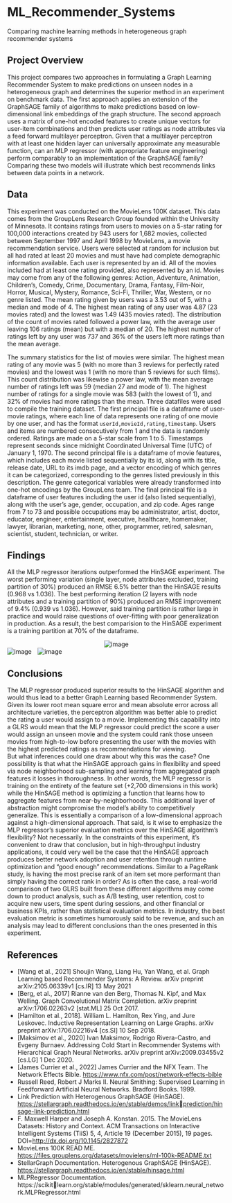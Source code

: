 # ML_Recommender_Systems
Comparing machine learning methods in heterogeneous graph recommender systems

## Project Overview

This project compares two approaches in formulating a Graph Learning Recommender System to make predictions on unseen nodes in a heterogeneous graph and determines the superior method in an experiment on benchmark data. The first approach applies an extension of the GraphSAGE family of algorithms to make predictions based on low-dimensional link embeddings of the graph structure. The second approach uses a matrix of one-hot encoded features to create unique vectors for user-item combinations and then predicts user ratings as node attributes via a feed forward multilayer perceptron. Given that a multilayer perceptron with at least one hidden layer can universally approximate any measurable function, can an MLP regressor (with appropriate feature engineering) perform comparably to an implementation of the GraphSAGE family? Comparing these two models will illustrate which best recommends links between data points in a network.

## Data

This experiment was conducted on the MovieLens 100K dataset. This data comes from the GroupLens Research Group founded within the University of Minnesota. It contains ratings from users to movies on a 5-star rating for 100,000 interactions created by 943 users for 1,682 movies, collected between September 1997 and April 1998 by MovieLens, a movie recommendation service. Users were selected at random for inclusion but all had rated at least 20 movies and must have had complete demographic information available. Each user is represented by an id. All of the movies included had at least one rating provided, also represented by an id. Movies may come from any of the following genres: Action, Adventure, Animation, Children’s, Comedy, Crime, Documentary, Drama, Fantasy, Film-Noir, Horror, Musical, Mystery, Romance, Sci-Fi, Thriller, War, Western, or no genre listed. The mean rating given by users was a 3.53 out of 5, with a median and mode of 4. The highest mean rating of any user was 4.87 (23 movies rated) and the lowest was 1.49 (435 movies rated). The distribution of the count of movies rated followed a power law, with the average user leaving 106 ratings (mean) but with a median of 20. The highest number of ratings left by any user was 737 and 36% of the users left more ratings than the mean average. <br>

The summary statistics for the list of movies were similar. The highest mean rating of any movie was 5 (with no more than 3 reviews for perfectly rated movies) and the lowest was 1 (with no more than 5 reviews for such films). This count distribution was likewise a power law, with the mean average number of ratings left was 59 (median 27 and mode of 1). The highest number of ratings for a single movie was 583 (with the lowest of 1), and 32% of movies had more ratings than the mean. Three datafiles were used to compile the training dataset. The first principal file is a dataframe of user-movie ratings, where each line of data represents one rating of one movie by one user, and has the format `userId,movieId,rating,timestamp`. Users and items are numbered consecutively from 1 and the data is randomly ordered. Ratings are made on a 5-star scale from 1 to 5. Timestamps represent seconds since midnight Coordinated Universal Time (UTC) of January 1, 1970. The second principal file is a dataframe of movie features, which includes each movie listed sequentially by its id, along with its title, release date, URL to its imdb page, and a vector encoding of which genres it can be categorized, corresponding to the genres listed previously in this description. The genre categorical variables were already transformed 
into one-hot encodings by the GroupLens team. The final principal file is a dataframe of user features including the user id (also listed sequentially), along with the user’s age, gender, occupation, and zip code. Ages range from 7 to 73 and possible occupations may be administrator, artist, doctor, educator, engineer, entertainment, executive, healthcare, homemaker, lawyer, librarian, marketing, none, other, programmer, retired, salesman, scientist, student, technician, or writer.

## Findings

All the MLP regressor iterations outperformed the HinSAGE experiment. The worst performing variation (single layer, node attributes excluded, training partition of 30%) produced an RMSE 6.5% better than the HinSAGE results (0.968 vs 1.036). The best performing iteration (2 layers with node attributes and a training partition of 90%) produced an RMSE improvement of 9.4% (0.939 vs 1.036). However, said training partition is rather large in practice and would raise questions of over-fitting with poor generalization in production. As a result, the best comparision to the HinSAGE experiment is a training partition at 70% of the dataframe.

<div align="center">
    <img src="https://github.com/adamkicklighter/ML_Recommender_Systems/assets/97848631/2dbd4653-71e4-4299-9eaa-ef53678b1b26" alt="image">
</div>

<div>
    <img src="https://github.com/adamkicklighter/ML_Recommender_Systems/assets/97848631/5ebf4251-37b5-4598-859c-e82d7a7fc99f" alt="image" style="display: inline-block; margin-right: 10px;">
    <img src="https://github.com/adamkicklighter/ML_Recommender_Systems/assets/97848631/82fa4592-f69e-4a9e-9d64-0cacb6e3644a" alt="image" style="display: inline-block;">
</div>


## Conclusions

The MLP regressor produced superior results to the HinSAGE algorithm and would thus lead to a better Graph Learning based Recommender System. Given its lower root mean square error and mean absolute error across all architecture varieties, the perceptron algorithm was better able to predict the rating a user would assign to a movie. Implementing this capability into a GLRS would mean that the MLP regressor could predict the score a user would assign an unseen movie and the system could rank those unseen movies from high-to-low before presenting the user with the movies with the highest predicted ratings as recommendations for viewing.
<br>
But what inferences could one draw about why this was the case? One possibility is that what the HinSAGE approach gains in flexibility and speed via node neighborhood sub-sampling and learning from aggregated graph features it losses in thoroughness. In other words, the MLP regressor is training on the entirety of the feature set (+2,700 dimensions in this work) while the HinSAGE method is optimizing a function that learns how to aggregate features from near-by-neighborhoods. This additional layer of abstraction might compromise the model’s ability to competitively generalize. This is essentially a comparison of a low-dimensional approach against a high-dimensional approach. That said, is it wise to emphasize the MLP regressor’s superior evaluation metrics over the HinSAGE algorithm’s flexibility? Not necessarily. In the constraints of this experiment, it’s convenient to draw that conclusion, but in high-throughput industry applications, it could very well be the case that the HinSAGE approach produces better network adoption and user retention through runtime optimization and “good enough” recommendations. Similar to a PageRank study, is having the most precise rank of an item set more performant than simply having the correct rank in order? As is often the case, a real-world comparison of two GLRS built from these different algorithms may come down to product analysis, such as A/B testing, user retention, cost to acquire new users, time spent during sessions, and other financial or business KPIs, rather than statistical evaluation metrics. In industry, the best evaluation metric is sometimes humorously said to be revenue, and such an analysis may lead to different conclusions than the ones presented in this experiment.

## References

- [Wang et al., 2021] Shoujin Wang, Liang Hu, Yan Wang, et al. Graph Learning based Recommender Systems: A 
Review. arXiv preprint arXiv:2105.06339v1 [cs.IR] 13 May 2021
- [Berg, et al., 2017] Rianne van den Berg, Thomas N. Kipf, and Max Welling. Graph Convolutional Matrix 
Completion. arXiv preprint arXiv:1706.02263v2 [stat.ML] 25 Oct 2017.
- [Hamilton et al., 2018]. William L. Hamilton, Rex Ying, and Jure Leskovec. Inductive Representation Learning on 
Large Graphs. arXiv preprint arXiv:1706.02216v4 [cs.SI] 10 Sep 2018.
- [Maksimov et al., 2020] Ivan Maksimov, Rodrigo Rivera-Castro, and Evgeny Burnaev. Addressing Cold Start in 
Recommender Systems with Hierarchical Graph Neural Networks. arXiv preprint arXiv:2009.03455v2 [cs.LG] 1 Dec 2020.
- [James Currier et al., 2022] James Currier and the NFX Team. The Network Effects Bible. 
https://www.nfx.com/post/network-effects-bible
- Russell Reed, Robert J Marks II. Neural Smithing: Supervised Learning in Feedforward Artificial Neural Networks. 
Bradford Books. 1999.
- Link Prediction with Heterogenous GraphSAGE (HinSAGE). https://stellargraph.readthedocs.io/en/stable/demos/linkprediction/hinsage-link-prediction.html
- F. Maxwell Harper and Joseph A. Konstan. 2015. The MovieLens Datasets: History and Context. ACM Transactions 
on Interactive Intelligent Systems (TiiS) 5, 4, Article 19 (December 2015), 19 pages.
DOI=http://dx.doi.org/10.1145/2827872
- MovieLens 100K READ ME. https://files.grouplens.org/datasets/movielens/ml-100k-README.txt
- StellarGraph Documentation. Heterogenous GraphSAGE (HinSAGE). 
https://stellargraph.readthedocs.io/en/stable/hinsage.html
- MLPRegressor Documentation. https://scikitlearn.org/stable/modules/generated/sklearn.neural_network.MLPRegressor.html

